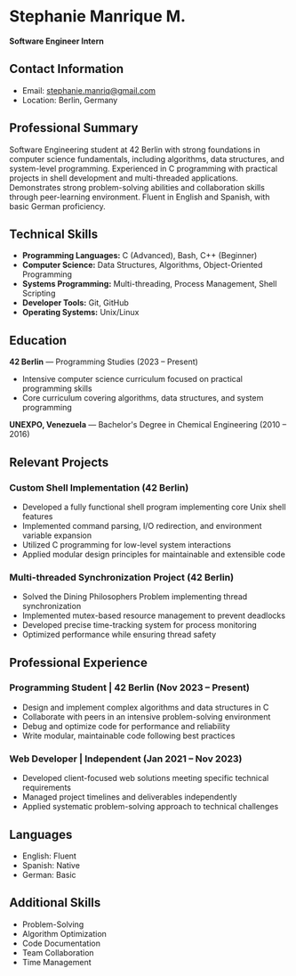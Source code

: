 # Stephanie Manrique M.
**Software Engineer Intern**

## Contact Information
- Email: stephanie.manriq@gmail.com
- Location: Berlin, Germany

## Professional Summary
Software Engineering student at 42 Berlin with strong foundations in computer science fundamentals, including algorithms, data structures, and system-level programming. Experienced in C programming with practical projects in shell development and multi-threaded applications. Demonstrates strong problem-solving abilities and collaboration skills through peer-learning environment. Fluent in English and Spanish, with basic German proficiency.

## Technical Skills
- **Programming Languages:** C (Advanced), Bash, C++ (Beginner)
- **Computer Science:** Data Structures, Algorithms, Object-Oriented Programming
- **Systems Programming:** Multi-threading, Process Management, Shell Scripting
- **Developer Tools:** Git, GitHub
- **Operating Systems:** Unix/Linux

## Education
**42 Berlin** — Programming Studies (2023 – Present)
- Intensive computer science curriculum focused on practical programming skills
- Core curriculum covering algorithms, data structures, and system programming

**UNEXPO, Venezuela** — Bachelor's Degree in Chemical Engineering (2010 – 2016)

## Relevant Projects
### Custom Shell Implementation (42 Berlin)
- Developed a fully functional shell program implementing core Unix shell features
- Implemented command parsing, I/O redirection, and environment variable expansion
- Utilized C programming for low-level system interactions
- Applied modular design principles for maintainable and extensible code

### Multi-threaded Synchronization Project (42 Berlin)
- Solved the Dining Philosophers Problem implementing thread synchronization
- Implemented mutex-based resource management to prevent deadlocks
- Developed precise time-tracking system for process monitoring
- Optimized performance while ensuring thread safety

## Professional Experience
### Programming Student | 42 Berlin (Nov 2023 – Present)
- Design and implement complex algorithms and data structures in C
- Collaborate with peers in an intensive problem-solving environment
- Debug and optimize code for performance and reliability
- Write modular, maintainable code following best practices

### Web Developer | Independent (Jan 2021 – Nov 2023)
- Developed client-focused web solutions meeting specific technical requirements
- Managed project timelines and deliverables independently
- Applied systematic problem-solving approach to technical challenges

## Languages
- English: Fluent
- Spanish: Native
- German: Basic

## Additional Skills
- Problem-Solving
- Algorithm Optimization
- Code Documentation
- Team Collaboration
- Time Management
